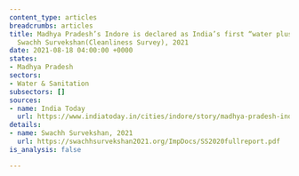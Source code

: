 ```yaml
---
content_type: articles
breadcrumbs: articles
title: Madhya Pradesh’s Indore is declared as India’s first “water plus” city by the
  Swachh Survekshan(Cleanliness Survey), 2021
date: 2021-08-18 04:00:00 +0000
states:
- Madhya Pradesh
sectors:
- Water & Sanitation
subsectors: []
sources:
- name: India Today
  url: https://www.indiatoday.in/cities/indore/story/madhya-pradesh-indore-becomes-india-first-water-plus-city-swachh-survekshan-1839892-2021-08-12
details:
- name: Swachh Survekshan, 2021
  url: https://swachhsurvekshan2021.org/ImpDocs/SS2020fullreport.pdf
is_analysis: false

---
```

